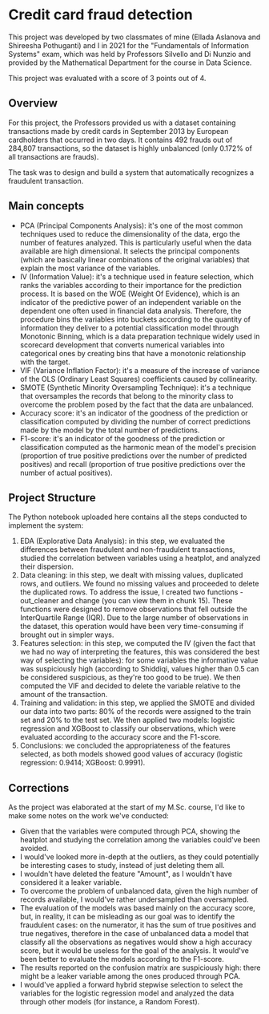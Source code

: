 # Credit card fraud detection

This project was developed by two classmates of mine (Ellada Aslanova and Shireesha Pothuganti) and I in 2021 for the "Fundamentals of Information Systems" exam, which was held by Professors Silvello and Di Nunzio and provided by the Mathematical Department for the course in Data Science.

This project was evaluated with a score of 3 points out of 4.

## Overview

For this project, the Professors provided us with a dataset containing transactions made by credit cards in September 2013 by European cardholders that occurred in two days. It contains 492 frauds out of 284,807 transactions, so the dataset is highly unbalanced (only 0.172% of all transactions are frauds).

The task was to design and build a system that automatically recognizes a fraudulent transaction.

## Main concepts

- PCA (Principal Components Analysis): it's one of the most common techniques used to reduce the dimensionality of the data, ergo the number of features analyzed. This is particularly useful when the data available are high dimensional. It selects the principal components (which are basically linear combinations of the original variables) that explain the most variance of the variables.
- IV (Information Value): it's a technique used in feature selection, which ranks the variables according to their importance for the prediction process. It is based on the WOE (Weight Of Evidence), which is an indicator of the predictive power of an independent variable on the dependent one often used in financial data analysis. Therefore, the procedure bins the variables into buckets according to the quantity of information they deliver to a potential classification model through Monotonic Binning, which is a data preparation technique widely used in scorecard development that converts numerical variables into categorical ones by creating bins that have a monotonic relationship with the target.
- VIF (Variance Inflation Factor): it's a measure of the increase of variance of the OLS (Ordinary Least Squares) coefficients caused by collinearity.
- SMOTE (Synthetic Minority Oversampling Technique): it's a technique that oversamples the records that belong to the minority class to overcome the problem posed by the fact that the data are unbalanced.
- Accuracy score: it's an indicator of the goodness of the prediction or classification computed by dividing the number of correct predictions made by the model by the total number of predictions.
- F1-score: it's an indicator of the goodness of the prediction or classification computed as the harmonic mean of the model's precision (proportion of true positive predictions over the number of predicted positives) and recall (proportion of true positive predictions over the number of actual positives).


## Project Structure

The Python notebook uploaded here contains all the steps conducted to implement the system:
1. EDA (Explorative Data Analysis): in this step, we evaluated the differences between fraudulent and non-fraudulent transactions, studied the correlation between variables using a heatplot, and analyzed their dispersion.
2. Data cleaning: in this step, we dealt with missing values, duplicated rows, and outliers. We found no missing values and proceeded to delete the duplicated rows. To address the issue, I created two functions - out_cleaner and change (you can view them in chunk 15). These functions were designed to remove observations that fell outside the InterQuartile Range (IQR). Due to the large number of observations in the dataset, this operation would have been very time-consuming if brought out in simpler ways.
3. Features selection: in this step, we computed the IV (given the fact that we had no way of interpreting the features, this was considered the best way of selecting the variables): for some variables the informative value was suspiciously high (according to Shiddiqi, values higher than 0.5 can be considered suspicious, as they're too good to be true). We then computed the VIF and decided to delete the variable relative to the amount of the transaction.
4. Training and validation: in this step, we applied the SMOTE and divided our data into two parts: 80% of the records were assigned to the train set and 20% to the test set. We then applied two models: logistic regression and XGBoost to classify our observations, which were evaluated according to the accuracy score and the F1-score.
5. Conclusions: we concluded the appropriateness of the features selected, as both models showed good values of accuracy (logistic regression: 0.9414; XGBoost: 0.9991).

## Corrections

As the project was elaborated at the start of my M.Sc. course, I'd like to make some notes on the work we've conducted:

- Given that the variables were computed through PCA, showing the heatplot and studying the correlation among the variables could've been avoided.
- I would've looked more in-depth at the outliers, as they could potentially be interesting cases to study, instead of just deleting them all.
- I wouldn't have deleted the feature "Amount", as I wouldn't have considered it a leaker variable.
- To overcome the problem of unbalanced data, given the high number of records available, I would've rather undersampled than oversampled.
- The evaluation of the models was based mainly on the accuracy score, but, in reality, it can be misleading as our goal was to identify the fraudulent cases: on the numerator, it has the sum of true positives and true negatives, therefore in the case of unbalanced data a model that classify all the observations as negatives would show a high accuracy score, but it would be useless for the goal of the analysis. It would've been better to evaluate the models according to the F1-score.
- The results reported on the confusion matrix are suspiciously high: there might be a leaker variable among the ones produced through PCA.
- I would've applied a forward hybrid stepwise selection to select the variables for the logistic regression model and analyzed the data through other models (for instance, a Random Forest). 






